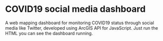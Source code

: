 # COVID19 social media dashboard
A web mapping dashboard for monitoring COVID19 status through social media like Twitter, developed using ArcGIS API for JavaScript. Just run the HTML you can see the dashboard running.
